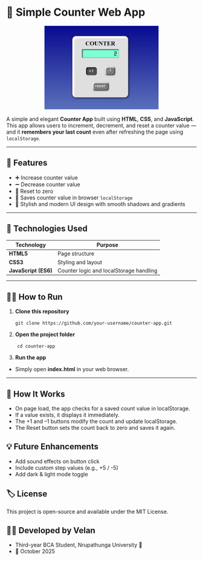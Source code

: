 # 🧮 Simple Counter Web App

<div align="center">
  <img src="src/preview.png" alt="To-Do App Preview" width="60%">
</div>

A simple and elegant **Counter App** built using **HTML**, **CSS**, and **JavaScript**.  
This app allows users to increment, decrement, and reset a counter value — and it **remembers your last count** even after refreshing the page using `localStorage`.

---

## 🚀 Features

- ➕ Increase counter value  
- ➖ Decrease counter value  
- 🔄 Reset to zero  
- 💾 Saves counter value in browser `localStorage`  
- 🎨 Stylish and modern UI design with smooth shadows and gradients

---

## 🧰 Technologies Used

| Technology | Purpose |
|-------------|----------|
| **HTML5** | Page structure |
| **CSS3** | Styling and layout |
| **JavaScript (ES6)** | Counter logic and localStorage handling |

---

## 🧑‍💻 How to Run

1. **Clone this repository**
   ```
   git clone https://github.com/your-username/counter-app.git
   
2. **Open the project folder**
```
    cd counter-app
```

3. **Run the app**

- Simply open **index.html** in your web browser.

---

## 🧠 How It Works

- On page load, the app checks for a saved count value in localStorage.
- If a value exists, it displays it immediately.
- The +1 and –1 buttons modify the count and update localStorage.
- The Reset button sets the count back to zero and saves it again.

## 💡 Future Enhancements

- Add sound effects on button click
- Include custom step values (e.g., +5 / -5)
- Add dark & light mode toggle

## 🏷️ License

This project is open-source and available under the MIT License.

## 👨‍🎓 Developed by Velan

- Third-year BCA Student, Nrupathunga University 🏫
- 📅 October 2025
